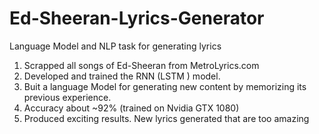 # Ed-Sheeran-Lyrics-Generator
Language Model and NLP task for generating lyrics

1. Scrapped all songs of Ed-Sheeran from MetroLyrics.com
2. Developed and trained the RNN (LSTM ) model.
3. Buit a language Model for generating new content by memorizing its previous experience.
4. Accuracy about ~92% (trained on Nvidia GTX 1080)
5. Produced exciting results. New lyrics generated that are too amazing
